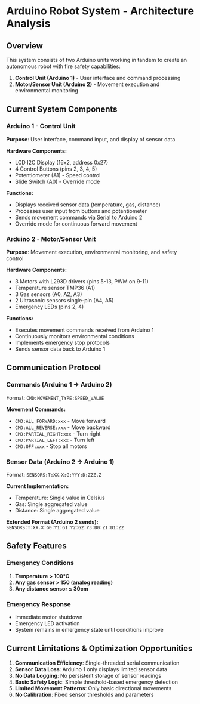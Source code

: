 # Arduino Robot System - Architecture Analysis

## Overview
This system consists of two Arduino units working in tandem to create an autonomous robot with fire safety capabilities:

1. **Control Unit (Arduino 1)** - User interface and command processing
2. **Motor/Sensor Unit (Arduino 2)** - Movement execution and environmental monitoring

## Current System Components

### Arduino 1 - Control Unit
**Purpose**: User interface, command input, and display of sensor data

**Hardware Components:**
- LCD I2C Display (16x2, address 0x27)
- 4 Control Buttons (pins 2, 3, 4, 5)
- Potentiometer (A1) - Speed control
- Slide Switch (A0) - Override mode

**Functions:**
- Displays received sensor data (temperature, gas, distance)
- Processes user input from buttons and potentiometer
- Sends movement commands via Serial to Arduino 2
- Override mode for continuous forward movement

### Arduino 2 - Motor/Sensor Unit
**Purpose**: Movement execution, environmental monitoring, and safety control

**Hardware Components:**
- 3 Motors with L293D drivers (pins 5-13, PWM on 9-11)
- Temperature sensor TMP36 (A1)
- 3 Gas sensors (A0, A2, A3)
- 2 Ultrasonic sensors single-pin (A4, A5)
- Emergency LEDs (pins 2, 4)

**Functions:**
- Executes movement commands received from Arduino 1
- Continuously monitors environmental conditions
- Implements emergency stop protocols
- Sends sensor data back to Arduino 1

## Communication Protocol

### Commands (Arduino 1 → Arduino 2)
Format: `CMD:MOVEMENT_TYPE:SPEED_VALUE`

**Movement Commands:**
- `CMD:ALL_FORWARD:xxx` - Move forward
- `CMD:ALL_REVERSE:xxx` - Move backward  
- `CMD:PARTIAL_RIGHT:xxx` - Turn right
- `CMD:PARTIAL_LEFT:xxx` - Turn left
- `CMD:OFF:xxx` - Stop all motors

### Sensor Data (Arduino 2 → Arduino 1)
Format: `SENSORS:T:XX.X:G:YYY:D:ZZZ.Z`

**Current Implementation:**
- Temperature: Single value in Celsius
- Gas: Single aggregated value
- Distance: Single aggregated value

**Extended Format (Arduino 2 sends):**
`SENSORS:T:XX.X:G0:Y1:G1:Y2:G2:Y3:D0:Z1:D1:Z2`

## Safety Features

### Emergency Conditions
1. **Temperature > 100°C**
2. **Any gas sensor > 150 (analog reading)**
3. **Any distance sensor ≤ 30cm**

### Emergency Response
- Immediate motor shutdown
- Emergency LED activation
- System remains in emergency state until conditions improve

## Current Limitations & Optimization Opportunities

1. **Communication Efficiency**: Single-threaded serial communication
2. **Sensor Data Loss**: Arduino 1 only displays limited sensor data
3. **No Data Logging**: No persistent storage of sensor readings
4. **Basic Safety Logic**: Simple threshold-based emergency detection
5. **Limited Movement Patterns**: Only basic directional movements
6. **No Calibration**: Fixed sensor thresholds and parameters